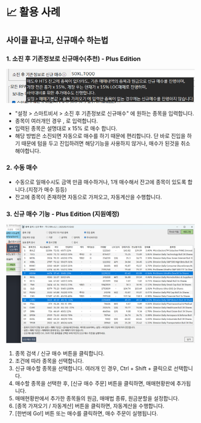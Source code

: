 # 📈 활용 사례

## 사이클 끝나고, 신규매수 하는법 <a href="#new-buy" id="new-buy"></a>

### 1. 소진 후 기존정보로 신규매수(추천) - Plus Edition

![alt text](.gitbook/assets/usecase/image1.png)

* "설정 > 스마트비서 > 소진 후 기존정보로 신규매수" 에 원하는 종목을 입력합니다.
* 종목이 여러개인 경우 , 로 입력합니다.
* 입력된 종목은 설명대로 x 15% 로 매수 합니다.
* 해당 방법은 소진되면 자동으로 매수를 하기 때문에 편리합니다. 단 바로 진입을 하기 때문에 텀을 두고 진입하려면 해당기능을 사용하지 않거나, 매수가 된것을 취소해야합니다.

### 2. 수동 매수

* 수동으로 일매수시도 금액 만큼 매수하거나, 1개 매수해서 잔고에 종목이 있도록 합니다.(지정가 매수 등등)
* 잔고에 종목이 존재하면 자동으로 가져오고, 자동계산을 수행합니다.

### 3. 신규 매수 기능 - Plus Edition (지원예정)

![alt text](.gitbook/assets/usecase/image_new_1.png)

1. 종목 검색 / 신규 매수 버튼을 클릭합니다.
2. 조건에 따라 종목을 선택합니다.
3. 신규 매수할 종목을 선택합니다. 여러개 인 경우, Ctrl + Shift + 클릭으로 선택합니다.
4. 매수할 종목을 선택한 후, \[신규 매수 주문] 버튼을 클릭하면, 매매현황판에 추가됩니다.
5. 매매현황판에서 추가한 종목들의 원금, 매매법 종류, 원금분할을 설정합니다.
6. \[종목 가져오기 / 자동계산] 버튼을 클릭하면, 자동계산을 수행합니다.
7. \[한번에 Go!] 버튼 또는 매수를 클릭하면, 매수 주문이 실행됩니다.
